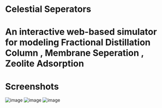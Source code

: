 # Celestial Seperators

# An interactive web-based simulator for modeling Fractional Distillation Column , Membrane Seperation , Zeolite Adsorption

# Screenshots
![image](https://github.com/user-attachments/assets/7ff39f40-feac-4e6e-8304-3005612ebc2c)
![image](https://github.com/user-attachments/assets/1bbb6b49-cee7-46fd-becd-ec129615f25c)
![image](https://github.com/user-attachments/assets/968fa684-9d9d-4fd4-b84f-5f2732a33f43)


